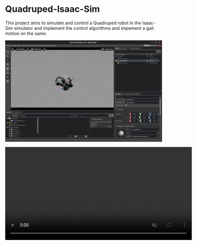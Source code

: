 # Quadruped-Isaac-Sim
This project aims to simulate and control a Quadruped robot in the Isaac-Sim simulator and implement the control algorithms and impement a gait motion on the same.

<p align="center"><img src="assets/image.png"></p>
<p align="center">
  <video width="600" controls autoplay loop muted>
    <source src="assets/bittle_stand.webm" type="video/webm">
    Your browser does not support the video tag.
  </video>
</p>


